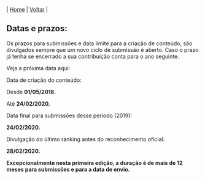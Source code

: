 | [Home](https://elastic.github.io/Elastic-Contributor-Program/) | [Voltar](https://elastic.github.io/Elastic-Contributor-Program/brazil) |

## Datas e prazos: ##

Os prazos para submissões e data limite para a criação de conteúdo, são divulgados sempre que um novo ciclo de submissão é aberto. Caso o prazo já tenha se encerrado a sua contribuição conta para o ano seguinte.

Veja a próxima data aqui:

Data de criação do conteúdo:

Desde **01/05/2018.**

Até **24/02/2020.**

Data final para submissões desse período (2019):

**24/02/2020.**

Divulgação do último ranking antes do reconhecimento oficial:

**28/02/2020.**

**Excepcionalmente nesta primeira edição, a duração é de mais de 12 meses para submissões e para a data de envio.**
